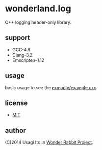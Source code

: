 # wonderland.log

C++ logging header-only library.

## support

- GCC-4.8
- Clang-3.2
- Emscripten-1.12

## usage

basic usage to see the [exmaple/example.cxx](example/example.cxx).

## license

- [MIT](LICENSE)

## author

(C)2014 Usagi Ito in [Wonder Rabbit Project](http://www.WonderRabbitProject.net/).
